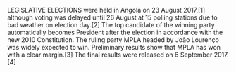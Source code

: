 LEGISLATIVE ELECTIONS were held in Angola on 23 August 2017,[1] although voting was delayed until 26 August at 15 polling stations due to bad weather on election day.[2] The top candidate of the winning party automatically becomes President after the election in accordance with the new 2010 Constitution. The ruling party MPLA headed by João Lourenço was widely expected to win. Preliminary results show that MPLA has won with a clear margin.[3] The final results were released on 6 September 2017.[4]
